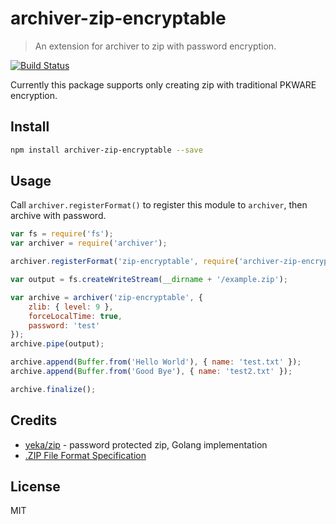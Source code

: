 # archiver-zip-encryptable

> An extension for archiver to zip with password encryption.

[![Build Status](https://travis-ci.org/ksoichiro/node-archiver-zip-encryptable.svg?branch=master)](https://travis-ci.org/ksoichiro/node-archiver-zip-encryptable)

Currently this package supports only creating zip with traditional PKWARE encryption.

## Install

```sh
npm install archiver-zip-encryptable --save
```

## Usage

Call `archiver.registerFormat()` to register this module to `archiver`, then archive with password.

```js
var fs = require('fs');
var archiver = require('archiver');

archiver.registerFormat('zip-encryptable', require('archiver-zip-encryptable'));

var output = fs.createWriteStream(__dirname + '/example.zip');

var archive = archiver('zip-encryptable', {
    zlib: { level: 9 },
    forceLocalTime: true,
    password: 'test'
});
archive.pipe(output);

archive.append(Buffer.from('Hello World'), { name: 'test.txt' });
archive.append(Buffer.from('Good Bye'), { name: 'test2.txt' });

archive.finalize();
```

## Credits

- [yeka/zip](https://github.com/yeka/zip) - password protected zip, Golang implementation
- [.ZIP File Format Specification](https://pkware.cachefly.net/webdocs/casestudies/APPNOTE.TXT)

## License

MIT
